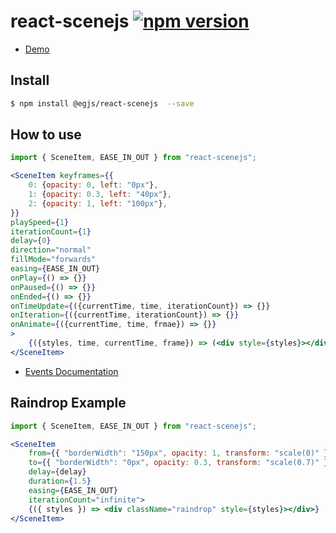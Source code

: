 # react-scenejs [![npm version](https://badge.fury.io/js/react-scenejs.svg)](https://badge.fury.io/js/react-scenejs)


* [Demo](https://codesandbox.io/s/knz6l89wv)

## Install
```bash
$ npm install @egjs/react-scenejs  --save
```

## How to use
```jsx
import { SceneItem, EASE_IN_OUT } from "react-scenejs";

<SceneItem keyframes={{
	0: {opacity: 0, left: "0px"},
	1: {opacity: 0.3, left: "40px"},
	2: {opacity: 1, left: "100px"},
}}
playSpeed={1}
iterationCount={1}
delay={0}
direction="normal"
fillMode="forwards"
easing={EASE_IN_OUT}
onPlay={() => {}}
onPaused={() => {}}
onEnded={() => {}}
onTimeUpdate={({currentTime, time, iterationCount}) => {}}
onIteration={({currentTime, iterationCount}) => {}}
onAnimate={({currentTime, time, frmae}) => {}}
>
	{({styles, time, currentTime, frame}) => (<div style={styles}></div>)}
</SceneItem>
```

* [Events Documentation](https://daybrush.github.io/scenejs/release/latest/doc/SceneItem.html#events)

## Raindrop Example
```jsx
import { SceneItem, EASE_IN_OUT } from "react-scenejs";

<SceneItem
	from={{ "borderWidth": "150px", opacity: 1, transform: "scale(0)" }}
	to={{ "borderWidth": "0px", opacity: 0.3, transform: "scale(0.7)" }}
	delay={delay}
	duration={1.5}
	easing={EASE_IN_OUT}
	iterationCount="infinite">
	{({ styles }) => <div className="raindrop" style={styles}></div>}
</SceneItem>
```